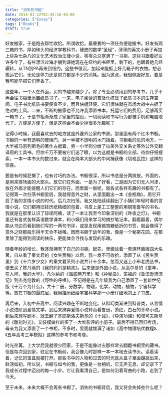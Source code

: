 ```yaml
---
title: "消失的书柜"
date: 2014-01-22T01:45:16-04:00
categories: ["Essay"]
tags: ["Books"]
draft: true
---
```


好友搬家，于是跑去帮忙收拾。所谓收拾，最重要的一项任务便是搬书。好友有两三箱的书，厚如砖头的经济学教科书，硬皮的数学“圣经”，薄薄的英文小册子再加上些杂七杂八的文化艺术政治法律小说，零零总总塞满了一书柜。这些书跟着好友许多年了，有些漂洋过海才躺到课她现在在纽约的书柜里。剩下的，也跟着她几经辗转，从TN到PA再来到纽约。这些书很沉，加起来能抵上好几箱子的衣物。想必搬运它们，无论是体力还是财力都是不少的消耗。因为这点，我很佩服好友，要是我可能早把它们弄丢了。

这些年，一个人在外面，买的书越来越少了。除了专业必须用到的参考书，几乎不再会往书柜里添置纸质书了。一来，电子阅读的普及化挤压了纸质书本的生存空间。电子书比纸质书要便宜不少，而且快捷轻便。它们很快就在市场大战中占据了绝对的上风。二来，不断的搬家也不允许我添置书本，托运它们的费用，足够再买一箱书了。于是书柜渐渐成了家里的摆设，一切阅读和书写行为都被手机和电脑取代了。方便是方便了，但是这样会不会少掉很多乐趣呢？

记得小时候，我最喜欢去的地方就是外婆外公家的书房。那里面有两个红木书橱。书橱的一半有透明的玻璃门，另一半被不透明的木门挡着。书橱看的见的地方，一大半被马恩列斯毛的著作占据着，另一小半则分给了拉美外交关系史等外公外交翻译用的工具书。但你千万不要被它们迷了眼，以为这就是书橱的全部。待你仔细搜索，一本一本书头的数过来，就会在两本大部头的中间捕获像《切格瓦拉》这样的惊喜。

要是有时候犯懒了，也有讨巧的办法。书橱很深，所以书总是分两排放。外面的，是用来撑场面的大部头。放它们在外面，一是为了好看，二是因为它们无人问津，放在外面才能提醒人们它们的存在。而里面一层呢，就各式各样有趣的书都有了。记得第一次扫荡书橱里层，我就得意外之财，从里面翻出一本《金瓶梅》，用它开启了我的言情小说的时代。后几次扫荡，我又陆陆续续翻出了小姨们年轻时看的言情小说，它们都用旧挂历纸精细的包着，书皮上是工工整整的用钢笔誊写的书名。我就是在那里认识了琼瑶阿姨，读了一本让我至今印象深刻的《昨夜之灯》。书橱里还有各式各样英语数学课本，和小姨们用来学习的摘抄笔记本。翻着翻着，偶尔能从书边页看到她们写的一两句书评，或是发现用锡箔糖纸折的书签，就会像得了意外之财那般乐得半天合不拢嘴。因而书橱于幼年的我，像是一个秘密花园，在那里除了能得到阅读的快乐，更能体会寻找与发现的乐趣。

随着年龄的增长，我逐渐拥有了自己的书橱。起先，里面放着一套连环画版四大名著。自从看了秦文君的《女生贾梅》以后，我一发不可收拾，添置了从《男生贾里》到《十六岁少女》的秦文君系列小说共计十余本。忽而又迷上小布老虎丛书，便去买了陈丹燕的《我的妈妈是精灵》。后来便是外国小说，从高尔基的《童年，在人间，我的大学》，凡尔纳的《海底两万里》和《神秘岛》，笛福的《鲁滨逊漂流记》到杰克伦敦的《野性的呼唤》。不记得是在几年级我为自己添置了一套新世纪版《十万个为什么》，共十二册，分数学，物理，化学，动物，植物，宇宙科学等。放在书橱的最底层，我用挂历纸给宇宙科学那一小册仔细地包上了书皮。

再后来，入初中升高中，阅读兴趣在不断地变化。从科幻类渐进到科普类，从言情小说进阶到爱情文学，到后来摈弃爱情小说转而看鲁迅，萧红，白石的革命小说。到后来想写剧本，就去翻了基耶斯洛夫斯基的《十诫》，《导演功课》和塔可夫斯基的《雕刻时光》，又装模做样的买了一大堆影评的小册子。最后不得已回归考场，母亲为我又添置了一个书柜。不多时，里面就堆满了诸如《高中物理培优教程》、《五年高考三年模拟》这样的参考书和考卷。

时光荏苒。上大学后我就很少回家，于是不能像过去那样常去翻翻书橱里的藏书。但是每次回到家，驻足在书橱前，我会像儿时那样一本一本地去读书头。读着读着，记忆的宝盒就被打开。那些书中的人物和过去的时光就从盒子里面蹦跳出来，鲜活如初。所以说，书橱与如今的我，更像是一台相机，它无声无息，却记录下了我成长过程中迈出的每一小步。它让我看清自己，是如何沿着弯曲的小路，走到了今天。

至于未来，未来大概不会再有书橱了。消失的书橱背后，我又将会失掉些什么呢？